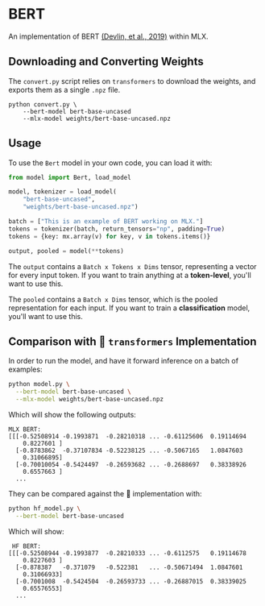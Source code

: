 # BERT

An implementation of BERT [(Devlin, et al., 2019)](https://aclanthology.org/N19-1423/) within MLX.

## Downloading and Converting Weights

The `convert.py` script relies on `transformers` to download the weights, and exports them as a single `.npz` file.

```
python convert.py \
    --bert-model bert-base-uncased
    --mlx-model weights/bert-base-uncased.npz
```

## Usage

To use the `Bert` model in your own code, you can load it with:

```python
from model import Bert, load_model

model, tokenizer = load_model(
    "bert-base-uncased",
    "weights/bert-base-uncased.npz")

batch = ["This is an example of BERT working on MLX."]
tokens = tokenizer(batch, return_tensors="np", padding=True)
tokens = {key: mx.array(v) for key, v in tokens.items()}

output, pooled = model(**tokens)
```

The `output` contains a `Batch x Tokens x Dims` tensor, representing a vector for every input token.
If you want to train anything at a **token-level**, you'll want to use this.

The `pooled` contains a `Batch x Dims` tensor, which is the pooled representation for each input.
If you want to train a **classification** model, you'll want to use this.

## Comparison with 🤗 `transformers` Implementation

In order to run the model, and have it forward inference on a batch of examples:

```sh
python model.py \
  --bert-model bert-base-uncased \
  --mlx-model weights/bert-base-uncased.npz
```

Which will show the following outputs:
```
MLX BERT:
[[[-0.52508914 -0.1993871  -0.28210318 ... -0.61125606  0.19114694
    0.8227601 ]
  [-0.8783862  -0.37107834 -0.52238125 ... -0.5067165   1.0847603
    0.31066895]
  [-0.70010054 -0.5424497  -0.26593682 ... -0.2688697   0.38338926
    0.6557663 ]
  ...
```

They can be compared against the 🤗 implementation with:

```sh
python hf_model.py \
  --bert-model bert-base-uncased
```

Which will show:
```
 HF BERT:
[[[-0.52508944 -0.1993877  -0.28210333 ... -0.6112575   0.19114678
    0.8227603 ]
  [-0.878387   -0.371079   -0.522381   ... -0.50671494  1.0847601
    0.31066933]
  [-0.7001008  -0.5424504  -0.26593733 ... -0.26887015  0.38339025
    0.65576553]
  ...
```
